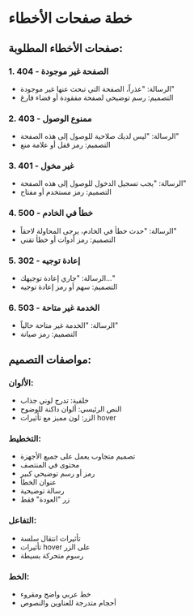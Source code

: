 # خطة صفحات الأخطاء

## صفحات الأخطاء المطلوبة:

### 1. 404 - الصفحة غير موجودة
- الرسالة: "عذراً، الصفحة التي تبحث عنها غير موجودة"
- التصميم: رسم توضيحي لصفحة مفقودة أو فضاء فارغ

### 2. 403 - ممنوع الوصول
- الرسالة: "ليس لديك صلاحية للوصول إلى هذه الصفحة"
- التصميم: رمز قفل أو علامة منع

### 3. 401 - غير مخول
- الرسالة: "يجب تسجيل الدخول للوصول إلى هذه الصفحة"
- التصميم: رمز مستخدم أو مفتاح

### 4. 500 - خطأ في الخادم
- الرسالة: "حدث خطأ في الخادم، يرجى المحاولة لاحقاً"
- التصميم: رمز أدوات أو خطأ تقني

### 5. 302 - إعادة توجيه
- الرسالة: "جاري إعادة توجيهك..."
- التصميم: سهم أو رمز إعادة توجيه

### 6. 503 - الخدمة غير متاحة
- الرسالة: "الخدمة غير متاحة حالياً"
- التصميم: رمز صيانة

## مواصفات التصميم:

### الألوان:
- خلفية: تدرج لوني جذاب
- النص الرئيسي: ألوان داكنة للوضوح
- الزر: لون مميز مع تأثيرات hover

### التخطيط:
- تصميم متجاوب يعمل على جميع الأجهزة
- محتوى في المنتصف
- رمز أو رسم توضيحي كبير
- عنوان الخطأ
- رسالة توضيحية
- زر "العودة" فقط

### التفاعل:
- تأثيرات انتقال سلسة
- تأثيرات hover على الزر
- رسوم متحركة بسيطة

### الخط:
- خط عربي واضح ومقروء
- أحجام متدرجة للعناوين والنصوص

